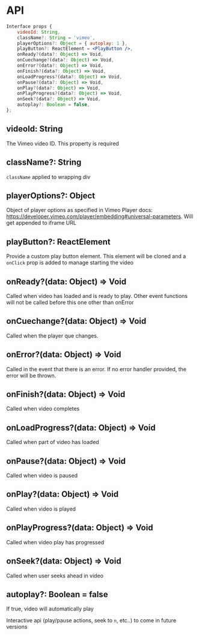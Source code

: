 
# API

```jsx
Interface props {
    videoId: String,
    className?: String = 'vimeo',
    playerOptions?: Object = { autoplay: 1 },
    playButton?: ReactElement = <PlayButton />,
    onReady?(data?: Object) => Void,
    onCuechange?(data?: Object) => Void,
    onError?(data?: Object) => Void,
    onFinish?(data?: Object) => Void,
    onLoadProgress?(data?: Object) => Void,
    onPause?(data?: Object) => Void,
    onPlay?(data?: Object) => Void,
    onPlayProgress?(data?: Object) => Void,
    onSeek?(data?: Object) => Void,
    autoplay?: Boolean = false,
};
```

## videoId: String
The Vimeo video ID. This property is required

## className?: String
`className` applied to wrapping div

## playerOptions?: Object
Object of player options as specified in Vimeo Player docs: https://developer.vimeo.com/player/embedding#universal-parameters. Will get appended to iframe URL

## playButton?: ReactElement

Provide a custom play button element. This element will be cloned and a
`onClick` prop is added to manage starting the video

## onReady?(data: Object) => Void
Called when video has loaded and is ready to play.
Other event functions will not be called before this one other than onError


## onCuechange?(data: Object) => Void
Called when the player que changes.

## onError?(data: Object) => Void
Called in the event that there is an error.
If no error handler provided, the error will be thrown.

## onFinish?(data: Object) => Void
Called when video completes

## onLoadProgress?(data: Object) => Void
Called when part of video has loaded

## onPause?(data: Object) => Void
Called when video is paused

## onPlay?(data: Object) => Void
Called when video is played

## onPlayProgress?(data: Object) => Void
Called when video play has progressed

## onSeek?(data: Object) => Void
Called when user seeks ahead in video

## autoplay?: Boolean = false
If true, video will automatically play

Interactive api (play/pause actions, seek to `n`, etc..) to come in future versions
